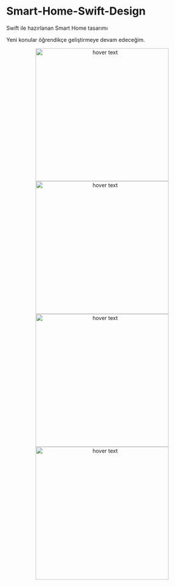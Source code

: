 # Smart-Home-Swift-Design
Swift ile hazırlanan Smart Home tasarımı

Yeni konular öğrendikçe geliştirmeye devam edeceğim.

<p align="center">
  <img src="https://github.com/hrmz07/Smart-Home-SwiftUI-Design/blob/main/img/dark_en.png?raw=true" width="350" title="hover text">
   <img src="https://github.com/hrmz07/Smart-Home-SwiftUI-Design/blob/main/img/dark_tr.png?raw=true" width="350" title="hover text">
     <img src="https://github.com/hrmz07/Smart-Home-SwiftUI-Design/blob/main/img/light_en.png?raw=true" width="350" title="hover text">
   <img src="https://github.com/hrmz07/Smart-Home-SwiftUI-Design/blob/main/img/light_tr.png?raw=true" width="350" title="hover text">
  
</p>
